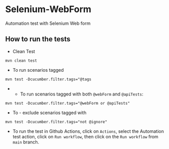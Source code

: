 # Selenium-WebForm
Automation test with Selenium Web form

## How to run the tests

* Clean Test 
```
mvn clean test
```
* To run scenarios tagged
```
mvn test -Dcucumber.filter.tags="@tags
```
* - To run scenarios tagged with both `@webForm` and `@apiTests`:
```
mvn test -Dcucumber.filter.tags="@webForm or @apiTests"
```
* To - exclude scenarios tagged with 
```
mvn test -Dcucumber.filter.tags="not @ignore"
```

* To run the test in Github Actions, click on ``Actions``, select the Automation test action, click on ``Run workflow``, then click on the ``Run workflow`` from ``main`` branch.
